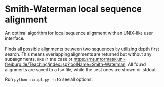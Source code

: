 # Smith-Waterman local sequence alignment
An optimal algorithm for local sequence alignment with an UNIX-like user interface.\
\
Finds all possible alignments between two sequences by utilizing depth first search. This means overlapping alignments are returned but without any subalignments, like in the case of https://rna.informatik.uni-freiburg.de/Teaching/index.jsp?toolName=Smith-Waterman.
All found alignments are saved to a tsv file, while the best ones are shown on stdout. 

Run ```python script.py -h``` to see all options. 
